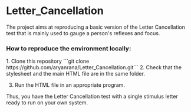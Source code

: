 # Letter_Cancellation

The project aims at reproducing a basic version of the Letter Cancellation test that is mainly used to gauge a person's reflexes
and focus.

<h3><strong>How to reproduce the environment locally:</strong></h3>
1. Clone this repository
   ```git clone https://github.com/aryanrana/Letter_Cancellation.git```
2. Check that the stylesheet and the main HTML file are in the same folder.

3. Run the HTML file in an appropriate program.

Thus, you have the Letter Cancellation test with a single stimulus letter ready to run on your own system.
